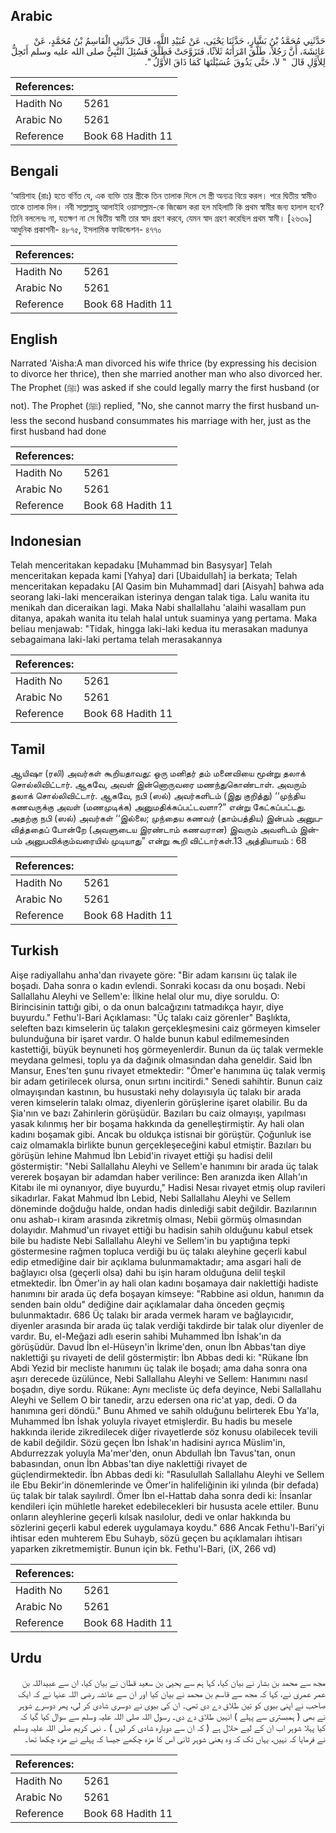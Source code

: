 ## Arabic


<div dir="rtl" lang="ar" style={{fontSize:'larger',backgroundColor:'#f8f9fa',padding:20}}>
حَدَّثَنِي مُحَمَّدُ بْنُ بَشَّارٍ، حَدَّثَنَا يَحْيَى، عَنْ عُبَيْدِ اللَّهِ، قَالَ حَدَّثَنِي الْقَاسِمُ بْنُ مُحَمَّدٍ، عَنْ عَائِشَةَ، أَنَّ رَجُلاً، طَلَّقَ امْرَأَتَهُ ثَلاَثًا، فَتَزَوَّجَتْ فَطَلَّقَ فَسُئِلَ النَّبِيُّ صلى الله عليه وسلم أَتَحِلُّ لِلأَوَّلِ قَالَ ‏ "‏ لاَ، حَتَّى يَذُوقَ عُسَيْلَتَهَا كَمَا ذَاقَ الأَوَّلُ ‏"‏‏.‏
</div>
<div style={{backgroundColor:'#f8f9fa',padding:20, marginBottom: 10}}><table> <thead> <tr> <th>References:</th> <th></th> </tr> </thead> <tbody><tr><td>Hadith No</td><td>5261</td></tr><tr><td>Arabic No</td><td>5261</td></tr><tr><td>Reference</td><td>Book 68 Hadith 11</td></tr></tbody></table></div>

## Bengali


<div dir="ltr" lang="bn" style={{fontSize:'larger',backgroundColor:'#f8f9fa',padding:20}}>
‘আয়িশাহ (রাঃ) হতে বর্ণিত যে, এক ব্যক্তি তার স্ত্রীকে তিন তালাক দিলে সে স্ত্রী অন্যত্র বিয়ে করল। পরে দ্বিতীয় স্বামীও তাকে তালাক দিল। নবী সাল্লাল্লাহু আলাইহি ওয়াসাল্লাম-কে জিজ্ঞেস করা হল মহিলাটি কি প্রথম স্বামীর জন্য হালাল হবে? তিনি বললেনঃ না, যতক্ষণ না সে দ্বিতীয় স্বামী তার স্বাদ গ্রহণ করবে, যেমন স্বাদ গ্রহণ করেছিল প্রথম স্বামী। [২৬৩৯] আধুনিক প্রকাশনী- ৪৮৭৫, ইসলামিক ফাউন্ডেশন- ৪৭৭০
</div>
<div style={{backgroundColor:'#f8f9fa',padding:20, marginBottom: 10}}><table> <thead> <tr> <th>References:</th> <th></th> </tr> </thead> <tbody><tr><td>Hadith No</td><td>5261</td></tr><tr><td>Arabic No</td><td>5261</td></tr><tr><td>Reference</td><td>Book 68 Hadith 11</td></tr></tbody></table></div>

## English


<div dir="ltr" lang="en" style={{fontSize:'larger',backgroundColor:'#f8f9fa',padding:20}}>
Narrated 'Aisha:A man divorced his wife thrice (by expressing his decision to divorce her thrice), then she married another man who also divorced her. The Prophet (ﷺ) was asked if she could legally marry the first husband (or not). The Prophet (ﷺ) replied, "No, she cannot marry the first husband unless the second husband consummates his marriage with her, just as the first husband had done
</div>
<div style={{backgroundColor:'#f8f9fa',padding:20, marginBottom: 10}}><table> <thead> <tr> <th>References:</th> <th></th> </tr> </thead> <tbody><tr><td>Hadith No</td><td>5261</td></tr><tr><td>Arabic No</td><td>5261</td></tr><tr><td>Reference</td><td>Book 68 Hadith 11</td></tr></tbody></table></div>

## Indonesian


<div dir="ltr" lang="id" style={{fontSize:'larger',backgroundColor:'#f8f9fa',padding:20}}>
Telah menceritakan kepadaku [Muhammad bin Basysyar] Telah menceritakan kepada kami [Yahya] dari [Ubaidullah] ia berkata; Telah menceritakan kepadaku [Al Qasim bin Muhammad] dari [Aisyah] bahwa ada seorang laki-laki menceraikan isterinya dengan talak tiga. Lalu wanita itu menikah dan diceraikan lagi. Maka Nabi shallallahu 'alaihi wasallam pun ditanya, apakah wanita itu telah halal untuk suaminya yang pertama. Maka beliau menjawab: "Tidak, hingga laki-laki kedua itu merasakan madunya sebagaimana laki-laki pertama telah merasakannya
</div>
<div style={{backgroundColor:'#f8f9fa',padding:20, marginBottom: 10}}><table> <thead> <tr> <th>References:</th> <th></th> </tr> </thead> <tbody><tr><td>Hadith No</td><td>5261</td></tr><tr><td>Arabic No</td><td>5261</td></tr><tr><td>Reference</td><td>Book 68 Hadith 11</td></tr></tbody></table></div>

## Tamil


<div dir="ltr" lang="ta" style={{fontSize:'larger',backgroundColor:'#f8f9fa',padding:20}}>
ஆயிஷா (ரலி) அவர்கள் கூறியதாவது: ஒரு மனிதர் தம் மனைவியை மூன்று தலாக் சொல்லிவிட்டார். ஆகவே, அவள் இன்னொருவரை மணந்துகொண்டாள். அவரும் தலாக் சொல்லிவிட்டார். ஆகவே, நபி (ஸல்) அவர்களிடம் (இது குறித்து) ‘‘முந்திய கணவருக்கு அவள் (மணமுடிக்க) அனுமதிக்கப்பட்டவளா?” என்று கேட்கப்பட்டது. அதற்கு நபி (ஸல்) அவர்கள் ‘‘இல்லை; முந்தைய கணவர் (தாம்பத்திய) இன்பம் அனுபவித்ததைப் போன்றே (அவளுடைய இரண்டாம் கணவரான) இவரும் அவளிடம் இன்பம் அனுபவிக்கும்வரையில் முடியாது” என்று கூறி விட்டார்கள்.13 அத்தியாயம் : 68
</div>
<div style={{backgroundColor:'#f8f9fa',padding:20, marginBottom: 10}}><table> <thead> <tr> <th>References:</th> <th></th> </tr> </thead> <tbody><tr><td>Hadith No</td><td>5261</td></tr><tr><td>Arabic No</td><td>5261</td></tr><tr><td>Reference</td><td>Book 68 Hadith 11</td></tr></tbody></table></div>

## Turkish


<div dir="ltr" lang="tr" style={{fontSize:'larger',backgroundColor:'#f8f9fa',padding:20}}>
Aişe radiyallahu anha'dan rivayete göre: "Bir adam karısını üç talak ile boşadı. Daha sonra o kadın evlendi. Sonraki kocası da onu boşadı. Nebi Sallallahu Aleyhi ve Sellem'e: İlkine helal olur mu, diye soruldu. O: Birincisinin tattığı gibi, o da onun balcağızını tatmadıkça hayır, diye buyurdu." Fethu'l-Bari Açıklaması: "Üç talakı caiz görenler" Başlıkta, seleften bazı kimselerin üç talakın gerçekleşmesini caiz görmeyen kimseler bulunduğuna bir işaret vardır. O halde bunun kabul edilmemesinden kastettiği, büyük beynuneti hoş görmeyenlerdir. Bunun da üç talak vermekle meydana gelmesi, toplu ya da dağınık olmasından daha geneldir. Said İbn Mansur, Enes'ten şunu rivayet etmektedir: "Ömer'e hanımına üç talak vermiş bir adam getirilecek olursa, onun sırtını incitirdi." Senedi sahihtir. Bunun caiz olmayışından kastının, bu husustaki nehy dolayısıyla üç talakı bir arada veren kimselerin talakı olmaz, diyenlerin görüşlerine işaret olabilir. Bu da Şia'nın ve bazı Zahirılerin görüşüdür. Bazıları bu caiz olmayışı, yapılması yasak kılınmış her bir boşama hakkında da genelleştirmiştir. Ay hali olan kadını boşamak gibi. Ancak bu oldukça istisnai bir görüştür. Çoğunluk ise caiz olmamakla birlikte bunun gerçekleşeceğini kabul etmiştir. Bazıları bu görüşün lehine Mahmud İbn Lebid'in rivayet ettiği şu hadisi delil göstermiştir: "Nebi Sallallahu Aleyhi ve Sellem'e hanımını bir arada üç talak vererek boşayan bir adamdan haber verilince: Ben aranızda iken Allah'ın Kitabı ile mi oynanıyor, diye buyurdu," Hadisi Nesaı rivayet etmiş olup ravileri sikadırlar. Fakat Mahmud İbn Lebid, Nebi Sallallahu Aleyhi ve Sellem döneminde doğduğu halde, ondan hadis dinlediği sabit değildir. Bazılarının onu ashab-ı kiram arasında zikretmiş olması, Nebii görmüş olmasından dolayıdır. Mahmud'un rivayet ettiği bu hadisin sahih olduğunu kabul etsek bile bu hadiste Nebi Sallallahu Aleyhi ve Sellem'in bu yaptığına tepki göstermesine rağmen topluca verdiği bu üç talakı aleyhine geçerli kabul edip etmediğine dair bir açıklama bulunmamaktadır; ama asgari hali de bağlayıcı olsa (geçerli olsa) dahi bu işin haram olduğuna delil teşkil etmektedir. İbn Ömer'in ay hali olan kadını boşamaya dair naklettiği hadiste hanımını bir arada üç defa boşayan kimseye: "Rabbine asi oldun, hanımın da senden bain oldu" dediğine dair açıklamalar daha önceden geçmiş bulunmaktadır. 686 Üç talakı bir arada vermek haram ve bağlayıcıdır, diyenler arasında bir arada üç talak verdiği takdirde bir talak olur diyenler de vardır. Bu, el-Meğazi adlı eserin sahibi Muhammed İbn İshak'ın da görüşüdür. Davud İbn el-Hüseyn'in İkrime'den, onun İbn Abbas'tan diye naklettiği şu rivayeti de delil göstermiştir: İbn Abbas dedi ki: "Rükane İbn Abdi Yezid bir mecliste hanımını üç talak ile boşadı; ama daha sonra ona aşırı derecede üzülünce, Nebi Sallallahu Aleyhi ve Sellem: Hanımını nasıl boşadın, diye sordu. Rükane: Aynı mecliste üç defa deyince, Nebi Sallallahu Aleyhi ve Sellem O bir tanedir, arzu edersen ona ric'at yap, dedi. O da hanımına geri döndü." Bunu Ahmed ve sahih olduğunu belirterek Ebu Ya'la, Muhammed İbn İshak yoluyla rivayet etmişlerdir. Bu hadis bu mesele hakkında ileride zikredilecek diğer rivayetlerde söz konusu olabilecek tevili de kabil değildir. Sözü geçen İbn İshak'ın hadisini ayrıca Müslim'in, Abdurrezzak yoluyla Ma'mer'den, onun Abdullah İbn Tavus'tan, onun babasından, onun İbn Abbas'tan diye naklettiği rivayet de güçlendirmektedir. İbn Abbas dedi ki: "Rasulullah Sallallahu Aleyhi ve Sellem ile Ebu Bekir'in dönemlerinde ve Ömer'in halifeliğinin iki yılında (bir defada) üç talak bir talak sayılırdl. Ömer İbn el-Hattab daha sonra dedi ki: İnsanlar kendileri için mühletle hareket edebilecekleri bir hususta acele ettiler. Bunu onların aleyhlerine geçerli kılsak nasılolur, dedi ve onlar hakkında bu sözlerini geçerli kabul ederek uygulamaya koydu." 686 Ancak Fethu'l-Bari'yi ihtisar eden muhterem Ebu Suhayb, sözü geçen bu açıklamaları ihtisarı yaparken zikretmemiştir. Bunun için bk. Fethu'l-Bari, (iX, 266 vd)
</div>
<div style={{backgroundColor:'#f8f9fa',padding:20, marginBottom: 10}}><table> <thead> <tr> <th>References:</th> <th></th> </tr> </thead> <tbody><tr><td>Hadith No</td><td>5261</td></tr><tr><td>Arabic No</td><td>5261</td></tr><tr><td>Reference</td><td>Book 68 Hadith 11</td></tr></tbody></table></div>

## Urdu


<div dir="rtl" lang="ur" style={{fontSize:'larger',backgroundColor:'#f8f9fa',padding:20}}>
مجھ سے محمد بن بشار نے بیان کیا، کہا ہم سے یحییٰ بن سعید قطان نے بیان کیا، ان سے عبیداللہ بن عمر عمری نے، کہا کہ مجھ سے قاسم بن محمد نے بیان کیا اور ان سے عائشہ رضی اللہ عنہا نے کہ ایک صاحب نے اپنی بیوی کو تین طلاق دے دی تھی۔ ان کی بیوی نے دوسری شادی کر لی، پھر دوسرے شوہر نے بھی ( ہمبستری سے پہلے ) انہیں طلاق دے دی۔ رسول اللہ صلی اللہ علیہ وسلم سے سوال کیا گیا کہ کیا پہلا شوہر اب ان کے لیے حلال ہے ( کہ ان سے دوبارہ شادی کر لیں ) ۔ نبی کریم صلی اللہ علیہ وسلم نے فرمایا کہ نہیں، یہاں تک کہ وہ یعنی شوہر ثانی اس کا مزہ چکھے جیسا کہ پہلے نے مزہ چکھا تھا۔
</div>
<div style={{backgroundColor:'#f8f9fa',padding:20, marginBottom: 10}}><table> <thead> <tr> <th>References:</th> <th></th> </tr> </thead> <tbody><tr><td>Hadith No</td><td>5261</td></tr><tr><td>Arabic No</td><td>5261</td></tr><tr><td>Reference</td><td>Book 68 Hadith 11</td></tr></tbody></table></div>